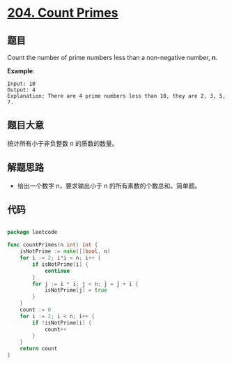 # [204. Count Primes](https://leetcode.com/problems/count-primes/)


## 题目

Count the number of prime numbers less than a non-negative number, **n**.

**Example**:

    Input: 10
    Output: 4
    Explanation: There are 4 prime numbers less than 10, they are 2, 3, 5, 7.


## 题目大意

统计所有小于非负整数 n 的质数的数量。


## 解题思路

- 给出一个数字 n，要求输出小于 n 的所有素数的个数总和。简单题。


## 代码

```go

package leetcode

func countPrimes(n int) int {
	isNotPrime := make([]bool, n)
	for i := 2; i*i < n; i++ {
		if isNotPrime[i] {
			continue
		}
		for j := i * i; j < n; j = j + i {
			isNotPrime[j] = true
		}
	}
	count := 0
	for i := 2; i < n; i++ {
		if !isNotPrime[i] {
			count++
		}
	}
	return count
}

```